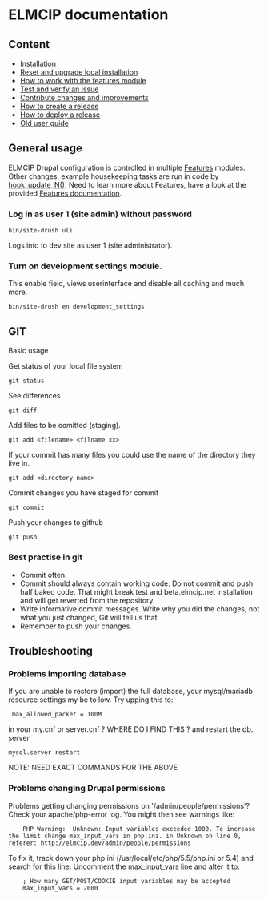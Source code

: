 # ELMCIP documentation

## Content
- [Installation](doc/install.md)
- [Reset and upgrade local installation](doc/reset.md)
- [How to work with the features module](doc/features.md)
- [Test and verify an issue](doc/test_verify.md)
- [Contribute changes and improvements](doc/contrib.md)
- [How to create a release](doc/create_release.md)
- [How to deploy a release](doc/deploy.md)
- [Old user guide](doc/book.md)

## General usage
ELMCIP Drupal configuration is controlled in multiple [Features](https://www.drupal.org/project/features) modules. Other changes, example housekeeping tasks are run in code by [hook_update_N()](https://api.drupal.org/api/drupal/modules!system!system.api.php/function/hook_update_N/7). Need to learn more about Features, have a look at the provided [Features documentation](https://www.drupal.org/node/580026).

### Log in as user 1 (site admin) without password
    bin/site-drush uli
Logs into to dev site as user 1 (site administrator).

### Turn on development settings module.
This enable field, views userinterface and disable all caching and much more.

    bin/site-drush en development_settings

## GIT
Basic usage

Get status of your local file system

    git status
    
See differences

    git diff

Add files to be comitted (staging).

    git add <filename> <filname xx>
    
If your commit has many files you could use the name of the directory they live in.

    git add <directory name>

Commit changes you have staged for commit

    git commit

Push your changes to github

    git push

### Best practise in git

* Commit often.
* Commit should always contain working code. Do not commit and push half baked code. That might break test and beta.elmcip.net installation and will get reverted from the repository.
* Write informative commit messages. Write why you did the changes, not what you just changed, Git will tell us that.
* Remember to push your changes.

## Troubleshooting

### Problems importing database
If you are unable to restore (import) the full database, your mysql/mariadb resource settings my be to low. Try upping this to:

     max_allowed_packet = 100M

in your my.cnf or server.cnf  ? WHERE DO I FIND THIS ? and restart the db. server

    mysql.server restart

NOTE: NEED EXACT COMMANDS FOR THE ABOVE

### Problems changing Drupal permissions
Problems getting changing permissions on '/admin/people/permissions'? Check your apache/php-error log. You might then see warnings like:

        PHP Warning:  Unknown: Input variables exceeded 1000. To increase the limit change max_input_vars in php.ini. in Unknown on line 0, referer: http://elmcip.dev/admin/people/permissions

To fix it, track down your php.ini (/usr/local/etc/php/5.5/php.ini or 5.4) and search for this line. Uncomment the max_input_vars line and alter it to:

        ; How many GET/POST/COOKIE input variables may be accepted
        max_input_vars = 2000

